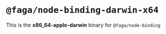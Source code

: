 # `@faga/node-binding-darwin-x64`

This is the **x86_64-apple-darwin** binary for `@faga/node-binding`
